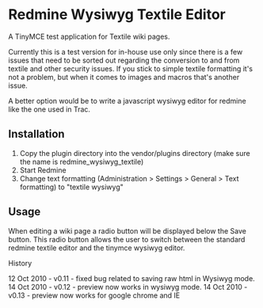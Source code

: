 Redmine Wysiwyg Textile Editor
=================

A TinyMCE test application for Textile wiki pages.

Currently this is a test version for in-house use only since there is a few issues that need to be sorted out regarding the conversion to and from textile and other security issues. If you stick to simple textile formatting it's not a problem, but when it comes to images and macros that's another issue.

A better option would be to write a javascript wysiwyg editor for redmine like the one used in Trac. 

Installation
------------

1. Copy the plugin directory into the vendor/plugins directory (make sure the name is redmine_wysiwyg_textile)
2. Start Redmine
3. Change text formatting (Administration > Settings > General > Text formatting) to "textile wysiwyg"
                    
Usage
-----

When editing a wiki page a radio button will be displayed below the Save button. This radio button allows the user to switch between the standard redmine textile editor and the tinymce wysiwyg editor.

History

12 Oct 2010 - v0.11 - fixed bug related to saving raw html in Wysiwyg mode.
14 Oct 2010 - v0.12 - preview now works in wysiwyg mode.
14 Oct 2010 - v0.13 - preview now works for google chrome and IE

    
